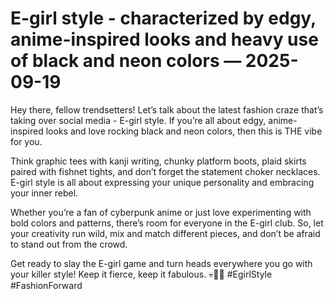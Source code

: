 # E-girl style - characterized by edgy, anime-inspired looks and heavy use of black and neon colors — 2025-09-19

Hey there, fellow trendsetters! Let’s talk about the latest fashion craze that’s taking over social media - E-girl style. If you’re all about edgy, anime-inspired looks and love rocking black and neon colors, then this is THE vibe for you.

Think graphic tees with kanji writing, chunky platform boots, plaid skirts paired with fishnet tights, and don’t forget the statement choker necklaces. E-girl style is all about expressing your unique personality and embracing your inner rebel.

Whether you’re a fan of cyberpunk anime or just love experimenting with bold colors and patterns, there’s room for everyone in the E-girl club. So, let your creativity run wild, mix and match different pieces, and don’t be afraid to stand out from the crowd.

Get ready to slay the E-girl game and turn heads everywhere you go with your killer style! Keep it fierce, keep it fabulous. 💀🖤🌈 #EgirlStyle #FashionForward